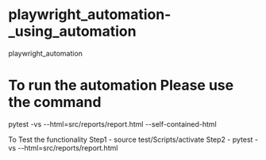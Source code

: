# playwright_automation-_using_automation
playwright_automation


# To run the automation Please use the command
pytest -vs --html=src/reports/report.html --self-contained-html


To Test the functionality
Step1 - source test/Scripts/activate
Step2 - pytest -vs  --html=src/reports/report.html 

